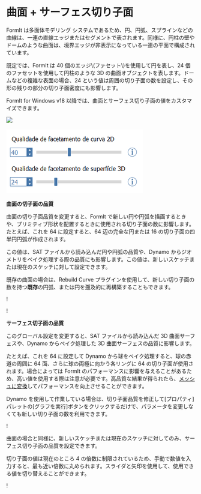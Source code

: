 # 曲面 + サーフェス切り子面

FormIt は多面体モデリング システムであるため、円、円弧、スプラインなどの曲線は、一連の直線エッジまたはセグメントで表されます。同様に、円柱の壁やドームのような曲面は、境界エッジが非表示になっている一連の平面で構成されています。

既定では、FormIt は 40 個のエッジ\\(ファセット\\)を使用して円を表し、24 個のファセットを使用して円柱のような 3D の曲面オブジェクトを表します。ドームなどの複雑な表面の場合、24 という値は周囲の切り子面の数を設定し、その形の残りの部分の切り子面密度にも影響します。

FormIt for Windows v18 以降では、曲面とサーフェス切り子面の値をカスタマイズできます。

![](../.gitbook/assets/faceting\_planter.gif)

![](../.gitbook/assets/faceting.png)

**曲面の切子面の品質**

曲面の切り子面品質を変更すると、FormIt で新しい円や円弧を描画するときや、プリミティブ形状を配置するときに使用される切り子面の数に影響します。たとえば、これを 64 に設定すると、64 辺の完全な円または 16 の切り子面の四半円円弧が作成されます。

この値は、SAT ファイルから読み込んだ円や円弧の品質や、Dynamo からジオメトリをベイク処理する際の品質にも影響します。この値は、新しいスケッチまたは現在のスケッチに対して設定できます。

既存の曲面の場合は、Rebuild Curve プラグインを使用して、新しい切り子面の数を持つ**既存**の円弧、または円を遡及的に再構築することもできます。

\![](<../.gitbook/assets/screen-shot-2020-01-10-at-1.20.53-pm (1).png>)

\![](<../.gitbook/assets/faceting_rebuild-curve (1).gif>)

**サーフェス切子面の品質**

このグローバル設定を変更すると、SAT ファイルから読み込んだ 3D 曲面サーフェスや、Dynamo からベイク処理した 3D 曲面サーフェスの品質に影響します。

たとえば、これを 64 に設定して Dynamo から球をベイク処理すると、球の赤道の周囲に 64 面、さらに球の両極に向かう各リングに 64 の切り子面が使用されます。場合によっては FormIt のパフォーマンスに影響を与えることがあるため、高い値を使用する際は注意が必要です。高品質な結果が得られたら、[メッシュに変換](meshes.md)してパフォーマンスを向上させることができます。

Dynamo を使用して作業している場合は、切り子面品質を修正して[プロパティ]パレットの[グラフを実行]ボタンをクリックするだけで、パラメータを変更しなくても新しい切り子面の数を利用できます。

\![](<../.gitbook/assets/faceting_column (1).gif>)

曲面の場合と同様に、新しいスケッチまたは現在のスケッチに対してのみ、サーフェス切り子面の品質を設定できます。

切り子面の値は現在のところ 4 の倍数に制限されているため、手動で数値を入力すると、最も近い倍数に丸められます。スライダと矢印を使用して、使用できる値を切り替えることができます。

\![](<../.gitbook/assets/units-+-precision (1).png>)
